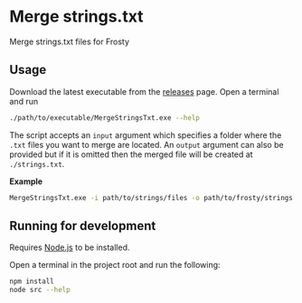 # Merge strings.txt

Merge strings.txt files for Frosty

## Usage

Download the latest executable from the [releases](https://github.com/zhpete/merge-strings-txt/releases) page.
Open a terminal and run
```sh
./path/to/executable/MergeStringsTxt.exe --help
```

The script accepts an `input` argument which specifies a folder where the `.txt` files you want to merge are located.
An `output` argument can also be provided but if it is omitted then the merged file will be created at `./strings.txt`.

**Example**
```sh
MergeStringsTxt.exe -i path/to/strings/files -o path/to/frosty/strings.txt
```

## Running for development

Requires [Node.js](https://nodejs.org/) to be installed.

Open a terminal in the project root and run the following:
```sh
npm install
node src --help
```

